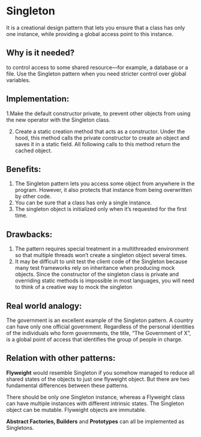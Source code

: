 # Singleton 

It is a creational design pattern that lets you ensure that a class has only one instance, while providing a global access point to this instance.

## Why is it needed? 
to control access to some shared resource—for example, a database or a file.
Use the Singleton pattern when you need stricter control over global variables.

## Implementation:

1.Make the default constructor private, to prevent other objects from using the new operator with the Singleton class.

2. Create a static creation method that acts as a constructor. Under the hood, this method calls the private constructor to create an object and saves it in a static field. All following calls to this method return the cached object.

## Benefits:
1. The Singleton pattern lets you access some object from anywhere in the program. However, it also protects that instance from being overwritten by other code.
2. You can be sure that a class has only a single instance.
3. The singleton object is initialized only when it’s requested for the first time.

## Drawbacks:
1. The pattern requires special treatment in a multithreaded environment so that multiple threads won’t create a singleton object several times.
2. It may be difficult to unit test the client code of the Singleton because many test frameworks rely on inheritance when producing mock objects. Since the constructor of the singleton class is private and overriding static methods is impossible in most languages, you will need to think of a creative way to mock the singleton

## Real world analogy:
The government is an excellent example of the Singleton pattern. A country can have only one official government. Regardless of the personal identities of the individuals who form governments, the title, “The Government of X”, is a global point of access that identifies the group of people in charge.

## Relation with other patterns:
**Flyweight** would resemble Singleton if you somehow managed to reduce all shared states of the objects to just one flyweight object. But there are two fundamental differences between these patterns.

There should be only one Singleton instance, whereas a Flyweight class can have multiple instances with different intrinsic states.
The Singleton object can be mutable. Flyweight objects are immutable.

**Abstract Factories, Builders** and **Prototypes** can all be implemented as Singletons.
